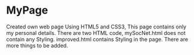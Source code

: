 # MyPage
Created own web page Using HTML5 and CSS3, This page contains only my personal details.
There are two HTML code, mySocNet.html does not contain any Styling.
improved.html contains Styling in the page.
There are more things to be added.
